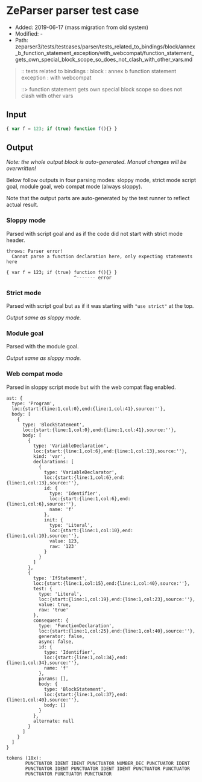# ZeParser parser test case

- Added: 2019-06-17 (mass migration from old system)
- Modified: -
- Path: zeparser3/tests/testcases/parser/tests_related_to_bindings/block/annex_b_function_statement_exception/with_webcompat/function_statement_gets_own_special_block_scope_so_does_not_clash_with_other_vars.md

> :: tests related to bindings : block : annex b function statement exception : with webcompat
>
> ::> function statement gets own special block scope so does not clash with other vars

## Input

`````js
{ var f = 123; if (true) function f(){} }
`````

## Output

_Note: the whole output block is auto-generated. Manual changes will be overwritten!_

Below follow outputs in four parsing modes: sloppy mode, strict mode script goal, module goal, web compat mode (always sloppy).

Note that the output parts are auto-generated by the test runner to reflect actual result.

### Sloppy mode

Parsed with script goal and as if the code did not start with strict mode header.

`````
throws: Parser error!
  Cannot parse a function declaration here, only expecting statements here

{ var f = 123; if (true) function f(){} }
                         ^------- error
`````

### Strict mode

Parsed with script goal but as if it was starting with `"use strict"` at the top.

_Output same as sloppy mode._

### Module goal

Parsed with the module goal.

_Output same as sloppy mode._

### Web compat mode

Parsed in sloppy script mode but with the web compat flag enabled.

`````
ast: {
  type: 'Program',
  loc:{start:{line:1,col:0},end:{line:1,col:41},source:''},
  body: [
    {
      type: 'BlockStatement',
      loc:{start:{line:1,col:0},end:{line:1,col:41},source:''},
      body: [
        {
          type: 'VariableDeclaration',
          loc:{start:{line:1,col:6},end:{line:1,col:13},source:''},
          kind: 'var',
          declarations: [
            {
              type: 'VariableDeclarator',
              loc:{start:{line:1,col:6},end:{line:1,col:13},source:''},
              id: {
                type: 'Identifier',
                loc:{start:{line:1,col:6},end:{line:1,col:6},source:''},
                name: 'f'
              },
              init: {
                type: 'Literal',
                loc:{start:{line:1,col:10},end:{line:1,col:10},source:''},
                value: 123,
                raw: '123'
              }
            }
          ]
        },
        {
          type: 'IfStatement',
          loc:{start:{line:1,col:15},end:{line:1,col:40},source:''},
          test: {
            type: 'Literal',
            loc:{start:{line:1,col:19},end:{line:1,col:23},source:''},
            value: true,
            raw: 'true'
          },
          consequent: {
            type: 'FunctionDeclaration',
            loc:{start:{line:1,col:25},end:{line:1,col:40},source:''},
            generator: false,
            async: false,
            id: {
              type: 'Identifier',
              loc:{start:{line:1,col:34},end:{line:1,col:34},source:''},
              name: 'f'
            },
            params: [],
            body: {
              type: 'BlockStatement',
              loc:{start:{line:1,col:37},end:{line:1,col:40},source:''},
              body: []
            }
          },
          alternate: null
        }
      ]
    }
  ]
}

tokens (18x):
       PUNCTUATOR IDENT IDENT PUNCTUATOR NUMBER_DEC PUNCTUATOR IDENT
       PUNCTUATOR IDENT PUNCTUATOR IDENT IDENT PUNCTUATOR PUNCTUATOR
       PUNCTUATOR PUNCTUATOR PUNCTUATOR
`````

